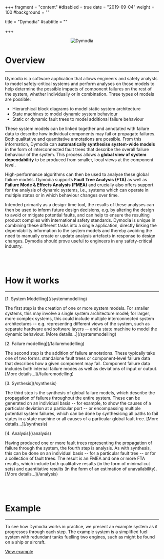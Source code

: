 +++
fragment = "content"
#disabled = true
date = "2019-09-04"
weight = 100
#background = ""

title = "Dymodia"
#subtitle = ""


  
+++

<p align="center">
<img src="/images/dymodia_interface.png" alt="Dymodia"/>
</p>

Overview
========
---

Dymodia is a software application that allows engineers and safety analysts to model safety-critical systems and perform analyses on those models to help determine the possible impacts of component failures on the rest of the system, whether individually or in combination. Three types of models are possible:

* Hierarchical block diagrams to model static system architecture
* State machines to model dynamic system behaviour
* Static or dynamic fault trees to model additional failure behaviour

These system models can be linked together and annotated with failure data to describe how individual components may fail or propagate failures. Both qualitative and quantitative annotations are possible. From this information, Dymodia can **automatically synthesise system-wide models** in the form of interconnected fault trees that describe the overall failure behaviour of the system. This process allows a **global view of system dependability** to be produced from smaller, local views at the component level.

High-performance algorithms can then be used to analyse these global failure models. Dymodia supports **Fault Tree Analysis (FTA)** as well as **Failure Mode & Effects Analysis (FMEA)** and crucially also offers support for the analysis of dynamic systems, i.e., systems which can operate in multiple states or in which behaviour changes over time. 

Intended primarily as a design-time tool, the results of these analyses can then be used to inform future design decisions, e.g. by altering the design to avoid or mitigate potential faults, and can help to ensure the resulting product complies with international safety standards. Dymodia is unique in combining these different tasks into a single application, directly linking the dependability information to the system models and thereby avoiding the need to manually create or update analysis artefacts in response to design changes. Dymodia should prove useful to engineers in any safety-critical industry.

<br><br>

How it works
============
---  
<p>[1. System Modelling](/systemmodelling)</p>
The first step is the creation of one or more system models. For smaller systems, this may involve a single system architecture model; for larger, more complex systems, this could include multiple interconnected system architectures -- e.g. representing different views of the system, such as separate hardware and software layers -- and a state machine to model the dynamic behaviour. [More details...](/systemmodelling)

<p>[2. Failure modelling](/failuremodelling)</p>
The second step is the addition of failure annotations. These typically take one of two forms: standalone fault trees or component-level failure data that describes how a given component may fail. Component failure data includes both internal failure modes as well as deviations of input or output. [More details...](/failuremodelling)

<p>[3. Synthesis](/synthesis)</p>
The third step is the synthesis of global failure models, which describe the propagation of failures throughout the entire system. These can be generated on an individual basis -- for example, to show the causes of a particular deviation at a particular port -- or encompassing multiple potential system failures, which can be done by synthesising all paths to fail states in a state machine or all causes of a particular global fault tree. [More details...](/synthesis)

<p>[4. Analysis](/analysis)</p>
Having produced one or more fault trees representing the propagation of failure through the system, the fourth step is analysis. As with synthesis, this can be done on an individual basis -- for a particular fault tree -- or for a collection of fault trees. The result is an FMEA and one or more FTA results, which include both qualitative results (in the form of minimal cut sets) and quantitative results (in the form of an estimation of unavailability). [More details...](/analysis)

<br><br>

Example
============
---  
To see how Dymodia works in practice, we present an example system as it progresses through each step. The example system is a simplified fuel system with redundant tanks fuelling two engines, such as might be found on a ship or aircraft.

[View example](/example1)


